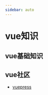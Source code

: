 ```yaml
---
sidebar: auto
---
```


# vue知识

## vue基础知识

## vue社区

- [vuepress](https://v1.vuepress.vuejs.org/zh/)